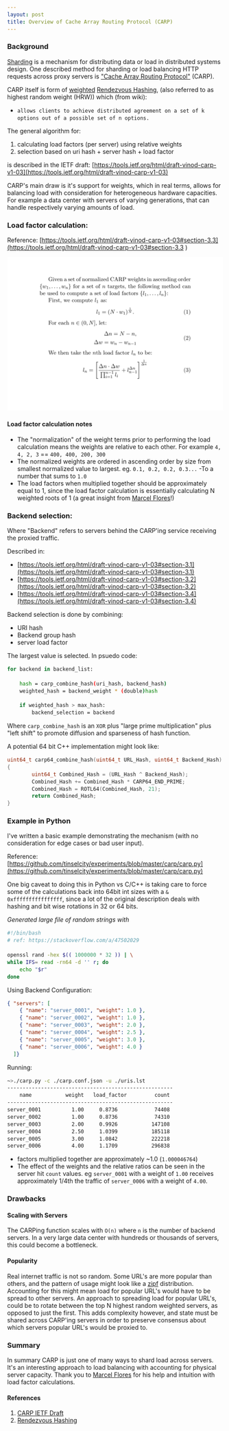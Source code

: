 ```yaml
---
layout: post
title: Overview of Cache Array Routing Protocol (CARP)
---
```



### Background
[Sharding](https://en.wikipedia.org/wiki/Shard_(database_architecture)) is a mechanism for distributing data or load in distributed systems design.  One described method for sharding or load balancing HTTP requests across proxy servers is ["Cache Array Routing Protocol"](https://en.wikipedia.org/wiki/Cache_Array_Routing_Protocol) (CARP).

CARP itself is form of [weighted](https://en.wikipedia.org/wiki/Rendezvous_hashing#Weighted_variations) [Rendezvous Hashing](https://en.wikipedia.org/wiki/Rendezvous_hashing), (also referred to as highest random weight (HRW)) which (from wiki):

- ```allows clients to achieve distributed agreement on a set of k options out of a possible set of n options.```

The general algorithm for:

1. calculating load factors (per server) using relative weights
2. selection based on uri hash + server hash + load factor

is described in the IETF draft: [https://tools.ietf.org/html/draft-vinod-carp-v1-03](https://tools.ietf.org/html/draft-vinod-carp-v1-03)

CARP's main draw is it's support for weights, which in real terms, allows for balancing load with consideration for heterogeneous hardware capacities.  For example a data center with servers of varying generations, that can handle respectively varying amounts of load.

### Load factor calculation:

Reference:
[https://tools.ietf.org/html/draft-vinod-carp-v1-03#section-3.3](https://tools.ietf.org/html/draft-vinod-carp-v1-03#section-3.3 )

![img](https://github.com/tinselcity/tinselcity.github.io/blob/master/images/carp.svg?raw=true "Load Factor Calculation")

#### Load factor calculation notes
- The "normalization" of the weight terms prior to performing the load calculation means the weights are relative to each other.
  For example `4, 4, 2, 3` == `400, 400, 200, 300`
- The normalized weights are ordered in ascending order by size from smallest normalized value to largest. eg. `0.1, 0.2, 0.2, 0.3...` -To a number that sums to `1.0`
- The load factors when multiplied together should be approximately equal to 1, since the load factor calculation is essentially calculating N weighted roots of 1 (a great insight from [Marcel Flores](https://twitter.com/theoldroad)!)

### Backend selection:
Where "Backend" refers to servers behind the CARP'ing service receiving the proxied traffic.

Described in:

- [https://tools.ietf.org/html/draft-vinod-carp-v1-03#section-3.1](https://tools.ietf.org/html/draft-vinod-carp-v1-03#section-3.1)
- [https://tools.ietf.org/html/draft-vinod-carp-v1-03#section-3.2](https://tools.ietf.org/html/draft-vinod-carp-v1-03#section-3.2)
- [https://tools.ietf.org/html/draft-vinod-carp-v1-03#section-3.4](https://tools.ietf.org/html/draft-vinod-carp-v1-03#section-3.4)

Backend selection is done by combining:
- URI hash
- Backend group hash
- server load factor

The largest value is selected.  In psuedo code:

```sh
for backend in backend_list:

    hash = carp_combine_hash(uri_hash, backend_hash)
    weighted_hash = backend_weight * (double)hash
    
    if weighted_hash > max_hash:
        backend_selection = backend

```

Where `carp_combine_hash` is an `XOR` plus "large prime multiplication" plus "left shift" to promote diffusion and sparseness of hash function.

A potential 64 bit C++ implementation might look like:

```cpp
uint64_t carp64_combine_hash(uint64_t URL_Hash, uint64_t Backend_Hash)
{
        uint64_t Combined_Hash = (URL_Hash ^ Backend_Hash);
        Combined_Hash += Combined_Hash * CARP64_END_PRIME;
        Combined_Hash = ROTL64(Combined_Hash, 21);
        return Combined_Hash;
}
```

### Example in Python
I've written a basic example demonstrating the mechanism (with no consideration for edge cases or bad user input).

Reference:
[https://github.com/tinselcity/experiments/blob/master/carp/carp.py](https://github.com/tinselcity/experiments/blob/master/carp/carp.py)

One big caveat to doing this in Python vs C/C++ is taking care to force some of the calculations back into 64bit int sizes with a `& 0xffffffffffffffff`, since a lot of the original description deals with hashing and bit wise rotations in 32 or 64 bits.

_Generated large file of random strings with_
```sh
#!/bin/bash
# ref: https://stackoverflow.com/a/47502029

openssl rand -hex $(( 1000000 * 32 )) | \
while IFS= read -rn64 -d '' r; do
    echo "$r"
done
```

Using Backend Configuration:
```json
{ "servers": [
  	{ "name": "server_0001", "weight": 1.0 },
  	{ "name": "server_0002", "weight": 1.0 },
  	{ "name": "server_0003", "weight": 2.0 },
  	{ "name": "server_0004", "weight": 2.5 },
  	{ "name": "server_0005", "weight": 3.0 },
  	{ "name": "server_0006", "weight": 4.0 }
  ]}
```

Running: 
```sh
~>./carp.py -c ./carp.conf.json -u ./uris.lst
------------------------------------------------------
    name           weight   load_factor         count   
------------------------------------------------------
server_0001          1.00     0.8736            74408
server_0002          1.00     0.8736            74310
server_0003          2.00     0.9926           147108
server_0004          2.50     1.0399           185118
server_0005          3.00     1.0842           222218
server_0006          4.00     1.1709           296838
```

- factors multiplied together are approximately ~1.0 (`1.000046764`)
- The effect of the weights and the relative ratios can be seen in the server hit `count` values.  eg `server_0001` with a weight of `1.00` receives approximately 1/4th the traffic of `server_0006` with a weight of `4.00`.


### Drawbacks

#### Scaling with Servers
The CARPing function scales with `O(n)` where `n` is the number of backend servers.  In a very large data center with hundreds or thousands of servers, this could become a bottleneck.

#### Popularity
Real internet traffic is not so random.  Some URL's are more popular than others, and the pattern of usage might look like a [zipf](https://en.wikipedia.org/wiki/Zipf%27s_law) distribution.  Accounting for this might mean load for popular URL's would have to be spread to other servers.  An approach to spreading load for popular URL's, could be to rotate between the top N highest random weighted servers, as opposed to just the first.  This adds complexity however, and state must be shared across CARP'ing servers in order to preserve consensus about which servers popular URL's would be proxied to.

### Summary

In summary CARP is just one of many ways to shard load across servers.  It's an interesting approach to load balancing with accounting for physical server capacity.  Thank you to [Marcel Flores](https://twitter.com/theoldroad) for his help and intuition with load factor calculations.

#### References

1. [CARP IETF Draft](https://datatracker.ietf.org/doc/html/draft-vinod-carp-v1-03)
2. [Rendezvous Hashing](https://en.wikipedia.org/wiki/Rendezvous_hashing#Cache_Array_Routing_Protocol)

